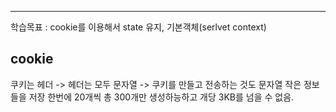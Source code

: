<hr>

학습목표 : cookie를 이용해서 state 유지, 기본객체(serlvet context)


## cookie

쿠키는 헤더 -> 헤더는 모두 문자열 -> 쿠키를 만들고 전송하는 것도 문자열
작은 정보들을 저장 한번에 20개씩 총 300개만 생성하능하고 개당 3KB를 넘을 수 없음.
